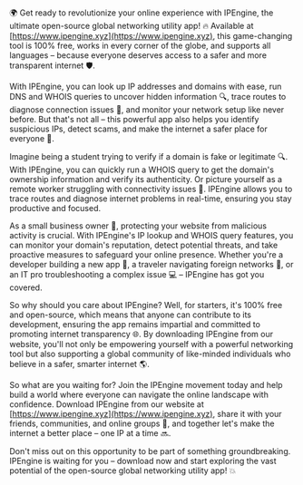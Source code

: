 🌍 Get ready to revolutionize your online experience with IPEngine, the ultimate open-source global networking utility app! 🔥 Available at [https://www.ipengine.xyz](https://www.ipengine.xyz), this game-changing tool is 100% free, works in every corner of the globe, and supports all languages – because everyone deserves access to a safer and more transparent internet 🛡️.

With IPEngine, you can look up IP addresses and domains with ease, run DNS and WHOIS queries to uncover hidden information 🔍, trace routes to diagnose connection issues 📡, and monitor your network setup like never before. But that's not all – this powerful app also helps you identify suspicious IPs, detect scams, and make the internet a safer place for everyone 🚀.

Imagine being a student trying to verify if a domain is fake or legitimate 🔍. With IPEngine, you can quickly run a WHOIS query to get the domain's ownership information and verify its authenticity. Or picture yourself as a remote worker struggling with connectivity issues 👥. IPEngine allows you to trace routes and diagnose internet problems in real-time, ensuring you stay productive and focused.

As a small business owner 🏢, protecting your website from malicious activity is crucial. With IPEngine's IP lookup and WHOIS query features, you can monitor your domain's reputation, detect potential threats, and take proactive measures to safeguard your online presence. Whether you're a developer building a new app 🚀, a traveler navigating foreign networks 👣, or an IT pro troubleshooting a complex issue 💻 – IPEngine has got you covered.

So why should you care about IPEngine? Well, for starters, it's 100% free and open-source, which means that anyone can contribute to its development, ensuring the app remains impartial and committed to promoting internet transparency 🌐. By downloading IPEngine from our website, you'll not only be empowering yourself with a powerful networking tool but also supporting a global community of like-minded individuals who believe in a safer, smarter internet 🌎.

So what are you waiting for? Join the IPEngine movement today and help build a world where everyone can navigate the online landscape with confidence. Download IPEngine from our website at [https://www.ipengine.xyz](https://www.ipengine.xyz), share it with your friends, communities, and online groups 📢, and together let's make the internet a better place – one IP at a time 🔜.

Don't miss out on this opportunity to be part of something groundbreaking. IPEngine is waiting for you – download now and start exploring the vast potential of the open-source global networking utility app! 💥